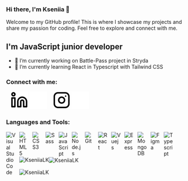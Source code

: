 ### Hi there, I'm Kseniia 👋
Welcome to my GitHub profile! This is where I showcase my projects and share my passion for coding. Feel free to explore and connect with me.

## I'm JavaScript junior developer

- 🔭 I’m currently working on Battle-Pass project in Stryda
- 🌱 I’m currently learning React in Typescript with Tailwind CSS

### Connect with me:
&nbsp;&nbsp;
[![website](./img/linkedin-light.svg)](https://www.linkedin.com/in/kseniia-lukanina/#gh-light-mode-only)
[![website](./img/linkedin-dark.svg)](https://www.linkedin.com/in/kseniia-lukanina/#gh-dark-mode-only)
&nbsp;&nbsp;
[![website](./img/instagram-light.svg)](https://instagram.com/kseny_lk?igshid=NTc4MTIwNjQ2YQ==#gh-light-mode-only)
[![website](./img/instagram-dark.svg)](https://instagram.com/kseny_lk?igshid=NTc4MTIwNjQ2YQ==#gh-dark-mode-only)

### Languages and Tools:
<img align="left" alt="Visual Studio Code" width="26px" src="https://cdn.jsdelivr.net/gh/devicons/devicon/icons/vscode/vscode-original.svg" style="padding-right:10px;" />
<img align="left" alt="HTML5" width="26px" src="https://cdn.jsdelivr.net/gh/devicons/devicon/icons/html5/html5-original.svg" style="padding-right:10px;" />
<img align="left" alt="CSS3" width="26px" src="https://cdn.jsdelivr.net/gh/devicons/devicon/icons/css3/css3-original.svg" style="padding-right:10px;" />
<img align="left" alt="Sass" width="26px" src="https://cdn.jsdelivr.net/gh/devicons/devicon/icons/sass/sass-original.svg" style="padding-right:10px;" />
<img align="left" alt="JavaScript" width="26px" src="https://cdn.jsdelivr.net/gh/devicons/devicon/icons/javascript/javascript-original.svg" style="padding-right:10px;" />
<img align="left" alt="Node.js" width="26px" src="https://cdn.jsdelivr.net/gh/devicons/devicon/icons/nodejs/nodejs-original.svg" style="padding-right:10px;"/>
<img align="left" alt="Git" width="26px" src="https://cdn.jsdelivr.net/gh/devicons/devicon/icons/git/git-original.svg" style="padding-right:10px;" />
<img align="left" alt="React" width="26px" src="https://cdn.jsdelivr.net/gh/devicons/devicon/icons/react/react-original.svg" style="padding-right:10px;" />
<img align="left" alt="Vuejs" width="26px" src="https://cdn.jsdelivr.net/gh/devicons/devicon/icons/vuejs/vuejs-original.svg" style="padding-right:10px;" />
<img align="left" alt="Express" width="26px" src="https://cdn.jsdelivr.net/gh/devicons/devicon/icons/express/express-original.svg" style="padding-right:10px;" />
<img align="left" alt="MongoDB" width="26px" src="https://cdn.jsdelivr.net/gh/devicons/devicon/icons/mongodb/mongodb-original.svg" style="padding-right:10px;" />
<img align="left" alt="Figma" width="26px" src="https://cdn.jsdelivr.net/gh/devicons/devicon/icons/figma/figma-original.svg" style="padding-right:10px;" />
<img align="left" alt="Typescript" width="26px" src="https://cdn.jsdelivr.net/gh/devicons/devicon/icons/typescript/typescript-original.svg" style="padding-right:10px;" />



<p><img align="left" src="https://github-readme-stats.vercel.app/api/top-langs?username=KseniiaLK&show_icons=true&locale=en&layout=compact" alt="KseniiaLK" /></p>

<p>&nbsp;<img align="center" src="https://github-readme-stats.vercel.app/api?username=KseniiaLK&show_icons=true&locale=en" alt="KseniiaLK" /></p>

<p><img align="center" src="https://github-readme-streak-stats.herokuapp.com/?user=KseniiaLK&" alt="KseniiaLK" /></p>


